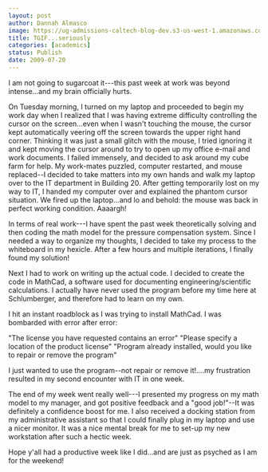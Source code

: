 ```yaml
---
layout: post
author: Dannah Almasco
image: https://ug-admissions-caltech-blog-dev.s3-us-west-1.amazonaws.com/old_pictures/caltech_as_it_happens/6a0105349b8251970b0115711fc9c4970c.jpg
title: TGIF...seriously
categories: [academics]
status: Publish
date: 2009-07-20
---
```



I am not going to sugarcoat it---this past week at work was beyond intense...and my brain officially hurts.

On Tuesday morning, I turned on my laptop and proceeded to begin my work day when I realized that I was having extreme difficulty controlling the cursor on the screen...even when I wasn't touching the mouse, the cursor kept automatically veering off the screen towards the upper right hand corner. Thinking it was just a small glitch with the mouse, I tried ignoring it and kept moving the cursor around to try to open up my office e-mail and work documents. I failed immensely, and decided to ask around my cube farm for help. My work-mates puzzled, computer restarted, and mouse replaced--I decided to take matters into my own hands and walk my laptop over to the IT department in Building 20. After getting temporarily lost on my way to IT, I handed my computer over and explained the phantom cursor situation. We fired up the laptop...and lo and behold: the mouse was back in perfect working condition. Aaaargh!

In terms of real work---I have spent the past week theoretically solving and then coding the math model for the pressure compensation system. Since I needed a way to organize my thoughts, I decided to take my process to the whiteboard in my hexicle. After a few hours and multiple iterations, I finally found my solution!

Next I had to work on writing up the actual code. I decided to create the code in MathCad, a software used for documenting engineering/scientific calculations. I actually have never used the program before my time here at Schlumberger, and therefore had to learn on my own.

I hit an instant roadblock as I was trying to install MathCad. I was bombarded with error after error:

"The license you have requested contains an error" "Please specify a location of the product license" "Program already installed, would you like to repair or remove the program"

I just wanted to use the program--not repair or remove it!....my frustration resulted in my second encounter with IT in one week.

The end of my week went really well---I presented my progress on my math model to my manager, and got positive feedback and a "good job!"--It was definitely a confidence boost for me. I also received a docking station from my administrative assistant so that I could finally plug in my laptop and use a nicer monitor. It was a nice mental break for me to set-up my new workstation after such a hectic week.

Hope y'all had a productive week like I did...and are just as psyched as I am for the weekend!
